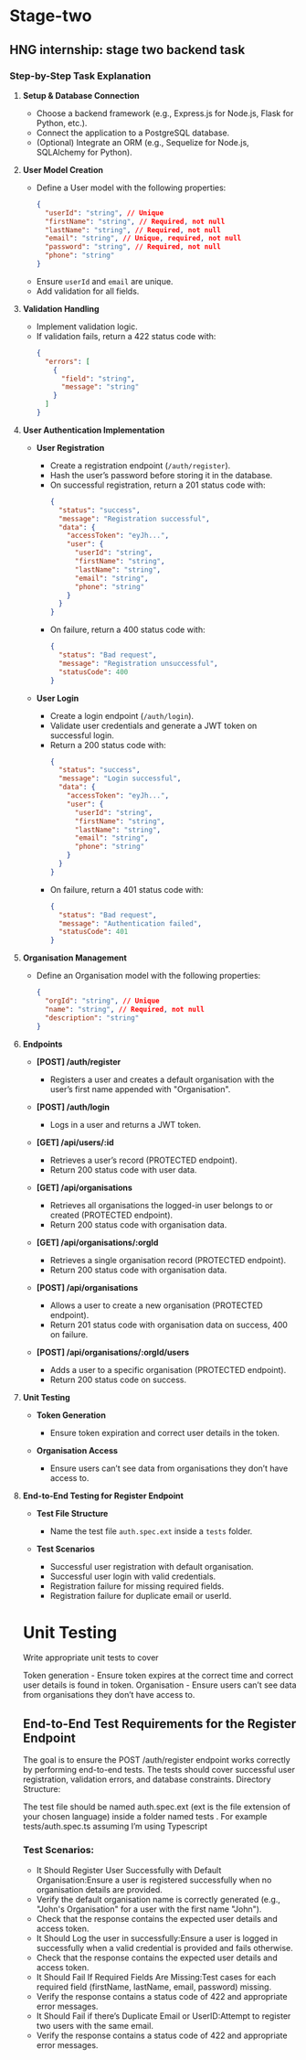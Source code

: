 # Stage-two

## **HNG internship: stage two backend task**

### Step-by-Step Task Explanation

1. **Setup & Database Connection**

   - Choose a backend framework (e.g., Express.js for Node.js, Flask for Python, etc.).
   - Connect the application to a PostgreSQL database.
   - (Optional) Integrate an ORM (e.g., Sequelize for Node.js, SQLAlchemy for Python).
2. **User Model Creation**

   - Define a User model with the following properties:
     ```json
     {
       "userId": "string", // Unique
       "firstName": "string", // Required, not null
       "lastName": "string", // Required, not null
       "email": "string", // Unique, required, not null
       "password": "string", // Required, not null
       "phone": "string"
     }
     ```
   - Ensure `userId` and `email` are unique.
   - Add validation for all fields.
3. **Validation Handling**

   - Implement validation logic.
   - If validation fails, return a 422 status code with:
     ```json
     {
       "errors": [
         {
           "field": "string",
           "message": "string"
         }
       ]
     }
     ```
4. **User Authentication Implementation**

   - **User Registration**

     - Create a registration endpoint (`/auth/register`).
     - Hash the user’s password before storing it in the database.
     - On successful registration, return a 201 status code with:
       ```json
       {
         "status": "success",
         "message": "Registration successful",
         "data": {
           "accessToken": "eyJh...",
           "user": {
             "userId": "string",
             "firstName": "string",
             "lastName": "string",
             "email": "string",
             "phone": "string"
           }
         }
       }
       ```
     - On failure, return a 400 status code with:
       ```json
       {
         "status": "Bad request",
         "message": "Registration unsuccessful",
         "statusCode": 400
       }
       ```
   - **User Login**

     - Create a login endpoint (`/auth/login`).
     - Validate user credentials and generate a JWT token on successful login.
     - Return a 200 status code with:
       ```json
       {
         "status": "success",
         "message": "Login successful",
         "data": {
           "accessToken": "eyJh...",
           "user": {
             "userId": "string",
             "firstName": "string",
             "lastName": "string",
             "email": "string",
             "phone": "string"
           }
         }
       }
       ```
     - On failure, return a 401 status code with:
       ```json
       {
         "status": "Bad request",
         "message": "Authentication failed",
         "statusCode": 401
       }
       ```
5. **Organisation Management**

   - Define an Organisation model with the following properties:
     ```json
     {
       "orgId": "string", // Unique
       "name": "string", // Required, not null
       "description": "string"
     }
     ```
6. **Endpoints**

   - **[POST] /auth/register**

     - Registers a user and creates a default organisation with the user’s first name appended with "Organisation".
   - **[POST] /auth/login**

     - Logs in a user and returns a JWT token.
   - **[GET] /api/users/:id**

     - Retrieves a user’s record (PROTECTED endpoint).
     - Return 200 status code with user data.
   - **[GET] /api/organisations**

     - Retrieves all organisations the logged-in user belongs to or created (PROTECTED endpoint).
     - Return 200 status code with organisation data.
   - **[GET] /api/organisations/:orgId**

     - Retrieves a single organisation record (PROTECTED endpoint).
     - Return 200 status code with organisation data.
   - **[POST] /api/organisations**

     - Allows a user to create a new organisation (PROTECTED endpoint).
     - Return 201 status code with organisation data on success, 400 on failure.
   - **[POST] /api/organisations/:orgId/users**

     - Adds a user to a specific organisation (PROTECTED endpoint).
     - Return 200 status code on success.
7. **Unit Testing**

   - **Token Generation**

     - Ensure token expiration and correct user details in the token.
   - **Organisation Access**

     - Ensure users can’t see data from organisations they don’t have access to.
8. **End-to-End Testing for Register Endpoint**

   - **Test File Structure**

     - Name the test file `auth.spec.ext` inside a `tests` folder.
   - **Test Scenarios**

     - Successful user registration with default organisation.
     - Successful user login with valid credentials.
     - Registration failure for missing required fields.
     - Registration failure for duplicate email or userId.

   # **Unit Testing**

   Write appropriate unit tests to cover

   Token generation - Ensure token expires at the correct time and correct user details is found in token.
   Organisation - Ensure users can’t see data from organisations they don’t have access to.
   ## **End-to-End Test Requirements for the Register Endpoint**
   The goal is to ensure the POST /auth/register endpoint works correctly by performing end-to-end tests. The tests should cover successful user registration, validation errors, and database constraints.
   Directory Structure:

   The test file should be named auth.spec.ext (ext is the file extension of your chosen language) inside a folder named tests . For example tests/auth.spec.ts assuming I’m using Typescript
   
   ### **Test Scenarios:**
   -    It Should Register User Successfully with Default Organisation:Ensure a user is registered successfully when no organisation details are provided.
   -    Verify the default organisation name is correctly generated (e.g., "John's Organisation" for a user with the first name "John").
   -    Check that the response contains the expected user details and access token.
   -    It Should Log the user in successfully:Ensure a user is logged in successfully when a valid credential is provided and fails otherwise.
   -    Check that the response contains the expected user details and access token.
   -    It Should Fail If Required Fields Are Missing:Test cases for each required field (firstName, lastName, email, password) missing.
   -    Verify the response contains a status code of 422 and appropriate error messages.
   -    It Should Fail if there’s Duplicate Email or UserID:Attempt to register two users with the same email.
   -    Verify the response contains a status code of 422 and appropriate error messages.